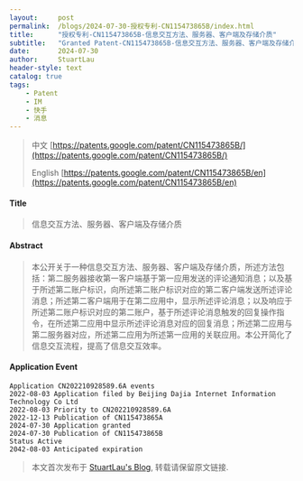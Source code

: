 ```yaml
---
layout:     post
permalink:  /blogs/2024-07-30-授权专利-CN115473865B/index.html
title:      "授权专利-CN115473865B-信息交互方法、服务器、客户端及存储介质"
subtitle:   "Granted Patent-CN115473865B-信息交互方法、服务器、客户端及存储介质"
date:       2024-07-30
author:     StuartLau
header-style: text
catalog: true
tags:
    - Patent
    - IM
    - 快手
    - 消息
---
```

> 中文 [https://patents.google.com/patent/CN115473865B/](https://patents.google.com/patent/CN115473865B/)
>
> English [https://patents.google.com/patent/CN115473865B/en](https://patents.google.com/patent/CN115473865B/en)

#### Title
> 信息交互方法、服务器、客户端及存储介质










#### Abstract
> 本公开关于一种信息交互方法、服务器、客户端及存储介质，所述方法包括：第二服务器接收第一客户端基于第一应用发送的评论通知消息；以及基于所述第二账户标识，向所述第二账户标识对应的第二客户端发送所述评论消息；所述第二客户端用于在第二应用中，显示所述评论消息；以及响应于所述第二账户标识对应的第二账户，基于所述评论消息触发的回复操作指令，在所述第二应用中显示所述评论消息对应的回复消息；所述第二应用与第二服务器对应，所述第二应用为所述第一应用的关联应用。本公开简化了信息交互流程，提高了信息交互效率。








#### Application Event
```
Application CN202210928589.6A events 
2022-08-03 Application filed by Beijing Dajia Internet Information Technology Co Ltd
2022-08-03 Priority to CN202210928589.6A
2022-12-13 Publication of CN115473865A
2024-07-30 Application granted
2024-07-30 Publication of CN115473865B
Status Active
2042-08-03 Anticipated expiration
```
> 本文首次发布于 [StuartLau's Blog](https://stuartlau.github.io), 
转载请保留原文链接.
